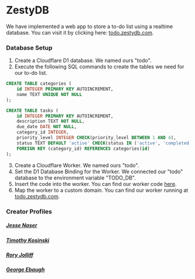 # ZestyDB

We have implemented a web app to store a to-do list using a realtime database. You can visit it by clicking here: [todo.zestydb.com](https://todo.zestydb.com).

### Database Setup

1. Create a Cloudflare D1 database. We named ours "todo".
2. Execute the following SQL commands to create the tables we need for our to-do list.
``` sql
CREATE TABLE categories (
    id INTEGER PRIMARY KEY AUTOINCREMENT,
    name TEXT UNIQUE NOT NULL
);

CREATE TABLE tasks (
    id INTEGER PRIMARY KEY AUTOINCREMENT,
    description TEXT NOT NULL,
    due_date DATE NOT NULL,
    category_id INTEGER,
    priority_level INTEGER CHECK(priority_level BETWEEN 1 AND 4),
    status TEXT DEFAULT 'active' CHECK(status IN ('active', 'completed')),
    FOREIGN KEY (category_id) REFERENCES categories(id)
);
```
3. Create a Cloudflare Worker. We named ours "todo".
4. Set the D1 Database Binding for the Worker. We connected our "todo" database to the environment variable "TODO_DB".
5. Insert the code into the worker. You can find our worker code [here](worker.js).
6. Map the worker to a custom domain. You can find our worker running at [todo.zestydb.com](https://todo.zestydb.com).

### Creator Profiles

##### [Jesse Naser](jesse)
##### [Timothy Kosinski](timothy)
##### [Rory Jolliff](rory)
##### [George Ebaugh](george)
